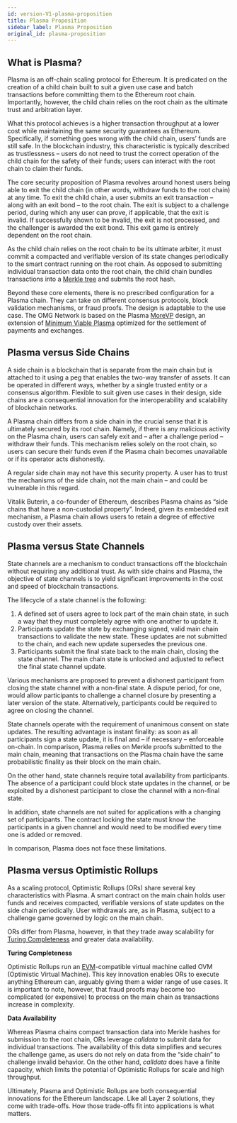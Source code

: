 ```yaml
---
id: version-V1-plasma-proposition
title: Plasma Proposition
sidebar_label: Plasma Proposition
original_id: plasma-proposition
---
```


## What is Plasma?

Plasma is an off-chain scaling protocol for Ethereum. It is predicated on the creation of a child chain built to suit a given use case and batch transactions before committing them to the  Ethereum root chain. Importantly, however, the child chain relies on the root chain as the ultimate trust and arbitration layer.

What this protocol achieves is a higher transaction throughput at a lower cost while maintaining the same security guarantees as Ethereum. Specifically, if something goes wrong with the child chain, users’ funds are still safe. In the blockchain industry, this characteristic is typically described as trustlessness – users do not need to trust the correct operation of the child chain for the safety of their funds; users can interact with the root chain to claim their funds.

The core security proposition of Plasma revolves around honest users being able to exit the child chain (in other words, withdraw funds to the root chain) at any time. To exit the child chain, a user submits an exit transaction – along with an exit bond – to the root chain. The exit is subject to a challenge period, during which any user can prove, if applicable, that the exit is invalid. If successfully shown to be invalid, the exit is not processed, and the challenger is awarded the exit bond. This exit game is entirely dependent on the root chain.

As the child chain relies on the root chain to be its ultimate arbiter, it must commit a compacted and verifiable version of its state changes periodically to the smart contract running on the root chain. As opposed to submitting individual transaction data onto the root chain, the child chain bundles transactions into a [Merkle tree](https://medium.com/crypto-0-nite/merkle-proofs-explained-6dd429623dc5) and submits the root hash.

Beyond these core elements, there is no prescribed configuration for a Plasma chain. They can take on different consensus protocols, block validation mechanisms, or fraud proofs. The design is adaptable to the use case. The OMG Network is  based on the Plasma [MoreVP](https://github.com/omgnetwork/elixir-omg/blob/master/docs/morevp.md) design, an extension of [Minimum Viable Plasma](https://ethresear.ch/t/minimal-viable-plasma/426) optimized for the settlement of payments and exchanges.


## Plasma versus Side Chains

A side chain is a blockchain that is separate from the main chain but is attached to it using a peg that enables the two-way transfer of assets. It can be operated in different ways, whether by a single trusted entity or a consensus algorithm. Flexible to suit given use cases in their design, side chains are a consequential innovation for the interoperability and scalability of blockchain networks.

A Plasma chain differs from a side chain in the crucial sense that it is ultimately secured by its root chain. Namely, if there is any malicious activity on the Plasma chain, users can safely exit and – after a challenge period – withdraw their funds. This mechanism relies solely on the root chain, so users can secure their funds even if the Plasma chain becomes unavailable or if its operator acts dishonestly.

A regular side chain may not have this security property. A user has to trust the mechanisms of the side chain, not the main chain – and could be vulnerable in this regard.

Vitalik Buterin, a co-founder of Ethereum, describes Plasma chains as “side chains that have a non-custodial property”. Indeed, given its embedded exit mechanism, a Plasma chain allows users to retain a degree of effective custody over their assets.

## Plasma versus State Channels

State channels are a mechanism to conduct transactions off the blockchain without requiring any additional trust. As with side chains and Plasma, the objective of state channels is to yield significant improvements in the cost and speed of blockchain transactions. 

The lifecycle of a state channel is the following: 

1. A defined set of users agree to lock part of the main chain state, in such a way that they must completely agree with one another to update it. 
2. Participants update the state by exchanging signed, valid main chain transactions to validate the new state. These updates are not submitted to the chain, and each new update supersedes the previous one.
3. Participants submit the final state back to the main chain, closing the state channel. The main chain state is unlocked and adjusted to reflect the final state channel update. 

Various mechanisms are proposed to prevent a dishonest participant from closing the state channel with a non-final state. A dispute period, for one, would allow participants to challenge a channel closure by presenting a later version of the state. Alternatively, participants could be required to agree on closing the channel. 

State channels operate with the requirement of unanimous consent on state updates. The resulting advantage is instant finality: as soon as all participants sign a state update, it is final and – if necessary – enforceable on-chain.  In comparison, Plasma relies on Merkle proofs submitted to the main chain, meaning that transactions on the Plasma chain have the same probabilistic finality as their block on the main chain.

On the other hand, state channels require total availability from participants. The absence of a participant could block state updates in the channel,  or be exploited by a dishonest participant to close the channel with a non-final state. 

In addition, state channels are not suited for applications with a changing set of participants. The contract locking the state must know the participants in a given channel and would need to be modified every time one is added or removed. 

In comparison, Plasma does not face these limitations. 

## Plasma versus Optimistic Rollups

As a scaling protocol, Optimistic Rollups (ORs) share several key characteristics with Plasma. A smart contract on the main chain holds user funds and receives compacted, verifiable versions of state updates on the side chain periodically. User withdrawals are, as in Plasma, subject to a challenge game governed by logic on the main chain.

ORs differ from Plasma, however, in that they trade away scalability for [Turing Completeness](https://www.binance.vision/glossary/turing-complete) and greater data availability. 

**Turing Completeness**

Optimistic Rollups run an [EVM](https://www.binance.vision/glossary/virtual-machine)-compatible virtual machine called OVM (Optimistic Virtual Machine). This key innovation enables ORs to execute anything Ethereum can, arguably giving them a wider range of use cases. It is important to note, however, that fraud proofs may become too complicated (or expensive) to process on the main chain as transactions increase in complexity.

**Data Availability**

Whereas Plasma chains compact transaction data into Merkle hashes for submission to the root chain, ORs leverage *calldata* to submit data for individual transactions. The availability of this data simplifies and secures the challenge game, as users do not rely on data from the “side chain” to challenge invalid behavior. On the other hand, *calldata* does have a finite capacity, which limits the potential of Optimistic Rollups for scale and high throughput.

Ultimately, Plasma and Optimistic Rollups are both consequential innovations for the Ethereum landscape. Like all Layer 2 solutions, they come with trade-offs. How those trade-offs fit into applications is what matters.